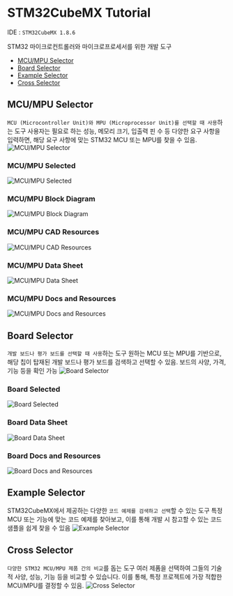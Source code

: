 # STM32CubeMX Tutorial
IDE : `STM32CubeMX 1.8.6`

STM32 마이크로컨트롤러와 마이크로프로세서를 위한 개발 도구

- [MCU/MPU Selector](#mcumpu-selector)
- [Board Selector](#board-selector)
- [Example Selector](#example-selector)
- [Cross Selector](#cross-selector)

## MCU/MPU Selector
`MCU (Microcontroller Unit)와 MPU (Microprocessor Unit)를 선택할 때 사용`하는 도구
사용자는 필요로 하는 성능, 메모리 크기, 입출력 핀 수 등 다양한 요구 사항을 입력하면, 해당 요구 사항에 맞는 STM32 MCU 또는 MPU를 찾을 수 있음.
![MCU/MPU Selector](./images/MCU&MPU%20Selector.JPG)

### MCU/MPU Selected
![MCU/MPU Selected](./images/MCU&MPU%20Selected.JPG)
### MCU/MPU Block Diagram
![MCU/MPU Block Diagram](./images/MCU&MPU%20Block%20Diagram.JPG)
### MCU/MPU CAD Resources
![MCU/MPU CAD Resources](./images/MCU&MPU%20CAD%20Resources.JPG)
### MCU/MPU Data Sheet
![MCU/MPU Data Sheet](./images/MCU&MPU%20Datasheet.JPG)
### MCU/MPU Docs and Resources
![MCU/MPU Docs and Resources](./images/MCU&MPU%20Docs&Resources.JPG)

## Board Selector
`개발 보드나 평가 보드를 선택할 때 사용`하는 도구
원하는 MCU 또는 MPU를 기반으로, 해당 칩이 탑재된 개발 보드나 평가 보드를 검색하고 선택할 수 있음. 
보드의 사양, 가격, 기능 등을 확인 가능
![Board Selector](./images/Board%20Selector.JPG)

### Board Selected
![Board Selected](./images/Board%20Selected.JPG)
### Board Data Sheet
![Board Data Sheet](./images/Board%20Datasheet.JPG)
### Board Docs and Resources
![Board Docs and Resources](./images/Board%20Docs&Resources.JPG)

## Example Selector
STM32CubeMX에서 제공하는 다양한 `코드 예제를 검색하고 선택`할 수 있는 도구
특정 MCU 또는 기능에 맞는 코드 예제를 찾아보고, 이를 통해 개발 시 참고할 수 있는 코드 샘플을 쉽게 찾을 수 있음
![Example Selector](./images/Example%20Selector.jpg)

## Cross Selector
`다양한 STM32 MCU/MPU 제품 간의 비교`를 돕는 도구
여러 제품을 선택하여 그들의 기술적 사양, 성능, 기능 등을 비교할 수 있습니다. 이를 통해, 특정 프로젝트에 가장 적합한 MCU/MPU를 결정할 수 있음.
![Cross Selector](./images/Cross%20Selector.jpg)
